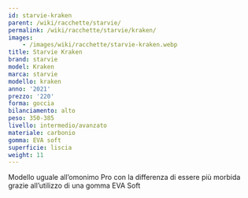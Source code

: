 ```yaml
---
id: starvie-kraken
parent: /wiki/racchette/starvie/
permalink: /wiki/racchette/starvie/kraken/
images:
    - /images/wiki/racchette/starvie-kraken.webp
title: Starvie Kraken
brand: starvie
model: Kraken
marca: starvie
modello: kraken
anno: '2021'
prezzo: '220'
forma: goccia
bilanciamento: alto
peso: 350-385
livello: intermedio/avanzato
materiale: carbonio
gomma: EVA soft
superficie: liscia
weight: 11
---
```

Modello uguale all’omonimo Pro con la differenza di essere più morbida grazie all’utilizzo di una gomma EVA Soft